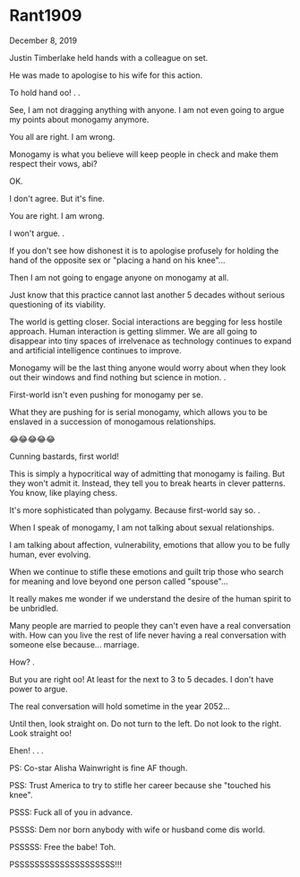 # Rant1909


December 8, 2019

Justin Timberlake held hands with a colleague on set. 

He was made to apologise to his wife for this action.

To hold hand oo!
.
.

See, I am not dragging anything with anyone. I am not even going to argue my points about monogamy anymore.

You all are right. I am wrong. 

Monogamy is what you believe will keep people in check and make them respect their vows, abi?

OK.

I don't agree. But it's fine.

You are right. I am wrong. 

I won't argue. 
.

If you don't see how dishonest it is to apologise profusely for holding the hand of the opposite sex or "placing a hand on his knee"...

Then I am not going to engage anyone on monogamy at all.

Just know that this practice cannot last another 5 decades without serious questioning of its viability. 

The world is getting closer. Social interactions are begging for less hostile approach. Human interaction is getting slimmer. We are all going to disappear into tiny spaces of irrelvenace as technology continues to expand and artificial intelligence continues to improve.

Monogamy will be the last thing anyone would worry about when they look out their windows and find nothing but science in motion.
.

First-world isn't even pushing for monogamy per se.

What they are pushing for is serial monogamy, which allows you to be enslaved in a succession of monogamous relationships. 

😂😂😂😂😂

Cunning bastards, first world!

This is simply a hypocritical way of admitting that monogamy is failing. But they won't admit it. Instead, they tell you to break hearts in clever patterns. You know, like playing chess.

It's more sophisticated than polygamy. Because first-world say so.
.

When I speak of monogamy, I am not talking about sexual relationships.

I am talking about affection, vulnerability, emotions that allow you to be fully human, ever evolving. 

When we continue to stifle these emotions and guilt trip those who search for meaning and love beyond one person called "spouse"...

It really makes me wonder if we understand the desire of the human spirit to be unbridled. 

Many people are married to people they can't even have a real conversation with. How can you live the rest of life never having a real conversation with someone else because... marriage.

How?
.

But you are right oo! At least for the next to 3 to 5 decades. I don't have power to argue.

The real conversation will hold sometime in the year 2052...

Until then, look straight on. Do not turn to the left. Do not look to the right. Look straight oo! 

Ehen!
.
.
.

PS: Co-star Alisha Wainwright is fine AF though.

PSS: Trust America to try to stifle her career because she "touched his knee".

PSSS: Fuck all of you in advance.

PSSSS: Dem nor born anybody with wife or husband come dis world.

PSSSSS: Free the babe! Toh.

PSSSSSSSSSSSSSSSSSSSS!!!